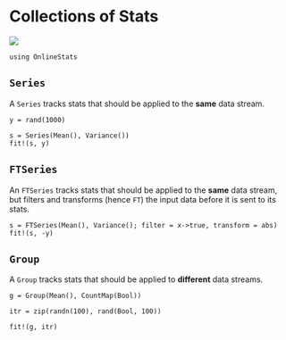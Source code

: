 # Collections of Stats

![](https://user-images.githubusercontent.com/8075494/40438658-3c4e8592-5e7e-11e8-97f1-76a749163de9.png)

```@setup collections 
using OnlineStats
```

## `Series`
A `Series` tracks stats that should be applied to the **same** data stream.

```@example collections
y = rand(1000)

s = Series(Mean(), Variance())
fit!(s, y)
```


## `FTSeries`
An `FTSeries` tracks stats that should be applied to the **same** data stream, but filters and transforms (hence `FT`) the input data before it is sent to its stats. 

```@example collections 
s = FTSeries(Mean(), Variance(); filter = x->true, transform = abs)
fit!(s, -y)
```


## `Group`
A `Group` tracks stats that should be applied to **different** data streams.

```@example collections 
g = Group(Mean(), CountMap(Bool))

itr = zip(randn(100), rand(Bool, 100))

fit!(g, itr)
```
